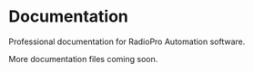 # Documentation

Professional documentation for RadioPro Automation software.

More documentation files coming soon.
